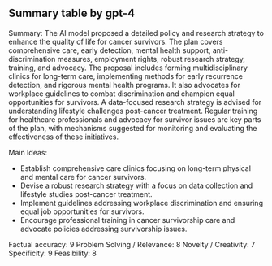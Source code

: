 ## Summary table by gpt-4
Summary: 
The AI model proposed a detailed policy and research strategy to enhance the quality of life for cancer survivors. The plan covers comprehensive care, early detection, mental health support, anti-discrimination measures, employment rights, robust research strategy, training, and advocacy. The proposal includes forming multidisciplinary clinics for long-term care, implementing methods for early recurrence detection, and rigorous mental health programs. It also advocates for workplace guidelines to combat discrimination and champion equal opportunities for survivors. A data-focused research strategy is advised for understanding lifestyle challenges post-cancer treatment. Regular training for healthcare professionals and advocacy for survivor issues are key parts of the plan, with mechanisms suggested for monitoring and evaluating the effectiveness of these initiatives.

Main Ideas: 
- Establish comprehensive care clinics focusing on long-term physical and mental care for cancer survivors.
- Devise a robust research strategy with a focus on data collection and lifestyle studies post-cancer treatment.
- Implement guidelines addressing workplace discrimination and ensuring equal job opportunities for survivors.
- Encourage professional training in cancer survivorship care and advocate policies addressing survivorship issues.

Factual accuracy: 9
Problem Solving / Relevance: 8
Novelty / Creativity: 7
Specificity: 9
Feasibility: 8